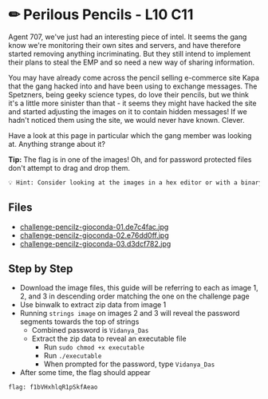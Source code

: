 # ✏ Perilous Pencils - L10 C11

Agent 707, we've just had an interesting piece of intel. It seems the gang know we're monitoring their own sites and servers, and have therefore started removing anything incriminating. But they still intend to implement their plans to steal the EMP and so need a new way of sharing information.

You may have already come across the pencil selling e-commerce site Kapa that the gang hacked into and have been using to exchange messages. The Spetzners, being geeky science types, do love their pencils, but we think it's a little more sinister than that - it seems they might have hacked the site and started adjusting the images on it to contain hidden messages! If we hadn't noticed them using the site, we would never have known. Clever.

Have a look at this page in particular which the gang member was looking at. Anything strange about it?

**Tip:** The flag is in one of the images! Oh, and for password protected files don't attempt to drag and drop them.

```txt
💡 Hint: Consider looking at the images in a hex editor or with a binary extracting tool.
```

## Files

- [challenge-pencilz-gioconda-01.de7c4fac.jpg](/asstets/perilouspencils1.jpg)
- [challenge-pencilz-gioconda-02.e76dd0ff.jpg](/asstets/perilouspencils2.jpg)
- [challenge-pencilz-gioconda-03.d3dcf782.jpg](/asstets/perilouspencils3.jpg)

## Step by Step

- Download the image files, this guide will be referring to each as image 1, 2, and 3 in descending order matching the one on the challenge page
- Use binwalk to extract zip data from image 1
- Running `strings image` on images 2 and 3 will reveal the password segments towards the top of strings
  - Combined password is `Vidanya_Das`
  - Extract the zip data to reveal an executable file
    - Run `sudo chmod +x executable`
    - Run `./executable`
    - When prompted for the password, type `Vidanya_Das`
- After some time, the flag should appear

`flag: f1bVHxhlqR1pSkfAeao`
